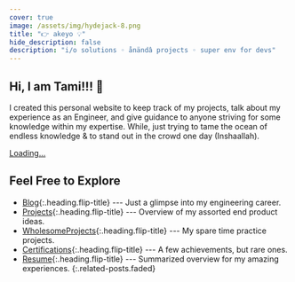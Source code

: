 ```yaml
---
cover: true
image: /assets/img/hydejack-8.png
title: "👉 akeyo 💡"
hide_description: false
description: "i/o solutions ◦ ånändâ projects ◦ super env for devs"
---
```


## Hi, I am Tami!!! 🎉

I created this personal website to keep track of my projects, talk about my experience as an Engineer, and give guidance to anyone striving for some knowledge within my expertise. While, just trying to tame the ocean of endless knowledge & to stand out in the crowd one day (Inshaallah).

<script src="https://gumroad.com/js/gumroad-embed.js"></script>
<div class="gumroad-product-embed" data-gumroad-product-id="FwMYj"><a href="https://gumroad.com/l/FwMYj">Loading...</a></div>



## Feel Free to Explore

* [Blog]{:.heading.flip-title} --- Just a glimpse into my engineering career.
* [Projects]{:.heading.flip-title} ---  Overview of my assorted end product ideas.
* [WholesomeProjects]{:.heading.flip-title} ---  My spare time practice projects.
* [Certifications]{:.heading.flip-title} --- A few achievements, but rare ones.
* [Resume]{:.heading.flip-title} --- Summarized overview for my amazing experiences.
{:.related-posts.faded}

[blog]: blog-posts/
[projects]: projects/
[WholesomeProjects]: WholesomeProjects/
[certifications]: certifications/
[resume]: resume/
